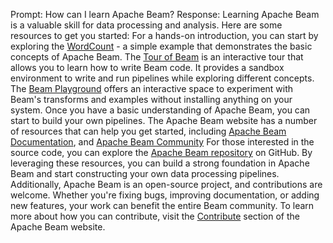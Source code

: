 Prompt:
How can I learn Apache Beam?
Response:
Learning Apache Beam is a valuable skill for data processing and analysis. Here are some resources to get you started: 
For a hands-on introduction, you can start by exploring the [WordCount](https://beam.apache.org/get-started/wordcount-example/) - a simple example that demonstrates the basic concepts of Apache Beam. 
The [Tour of Beam](https://tour.beam.apache.org/) is an interactive tour that allows you to learn how to write Beam code. It provides a sandbox environment to write and run pipelines while exploring different concepts. 
The [Beam Playground](https://play.beam.apache.org/) offers an interactive space to experiment with Beam's transforms and examples without installing anything on your system. Once you have a basic understanding of Apache Beam, you can start to build your own pipelines. 
The Apache Beam website has a number of resources that can help you get started, including [Apache Beam Documentation](https://beam.apache.org/documentation/), and [Apache Beam Community](https://beam.apache.org/community/) 
For those interested in the source code, you can explore the [Apache Beam repository](https://github.com/apache/beam) on GitHub. 
By leveraging these resources, you can build a strong foundation in Apache Beam and start constructing your own data processing pipelines. 
Additionally, Apache Beam is an open-source project, and contributions are welcome. Whether you're fixing bugs, improving documentation, or adding new features, your work can benefit the entire Beam community. To learn more about how you can contribute, visit the [Contribute](https://beam.apache.org/contribute/#) section of the Apache Beam website.